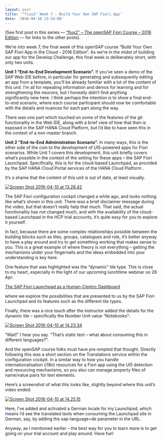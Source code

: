 ```yaml
---
layout: post
title: '"fiux2" Week 7 - Build Your Own SAP Fiori App'
date: '2016-04-10 13:34:08'
---
```



(See first post in this series — [“fiux2″ – The openSAP Fiori Course – 2016 Edition](http://pipetree.com/qmacro/blog/2016/03/fiux2-the-opensap-fiori-course-2016-edition/) — for links to the other posts).

We’re into week 7, the final week of this openSAP course “Build Your Own SAP Fiori App in the Cloud – 2016 Edition”. As we’re in the midst of building our app for the Develop Challenge, this final week is deliberately short, with only two units.

**Unit 1 “End-to-End Development Scenario”.** If you’ve seen a demo of the SAP Web IDE before, in particular for generating and subsequently editing an app from a template, you’ll be already familiar with a lot of the content of this unit. I’m all for repeating information and demos for learning and for strengthening the neurons, but I honestly didn’t find anything significantly new here. I think perhaps the intention is to show a final end-to-end scenario, where each course participant should now be comfortable with the details and nuances for each part along the way.

There was one part which touched on some of the features of the git functionality in the Web IDE, along with a brief view of how that then is exposed in the SAP HANA Cloud Platform, but I’d like to have seen this in the context of a non-master branch.

**Unit 2 “End-to-End Administration Scenario”.** In many ways, this is the other side of the coin to the development of UI5-powered apps for Fiori scenarios. While Unit 1 covers this development, this unit briefly covers what’s possible in the context of the setting for these apps – the SAP Fiori Launchpad. Specifically, this is for the cloud-based Launchpad, as provided by the SAP HANA Cloud Portal services of the HANA Cloud Platform .

It’s a shame that the content of this unit is out of date, at least visually.

[![Screen Shot 2016-04-10 at 13.28.42](http://pipetree.com/qmacro/blog/wp-content/uploads/2016/04/Screen-Shot-2016-04-10-at-13.28.42-1024x589.png)](http://pipetree.com/qmacro/blog/wp-content/uploads/2016/04/Screen-Shot-2016-04-10-at-13.28.42.png)

The SAP Fiori configuration cockpit changed a while ago, and looks nothing like what’s shown in this unit. There was a brief disclaimer message during the video, but that doesn’t really help that much. That said, the actual functionality has not changed much, and with the availability of the cloud-based Launchpad in the HCP trial accounts, it’s quite easy for you to explore it yourself.

In fact, because there are some complex relationships possible between the building blocks such as tiles, groups, catalogues and role, it’s better anyway to have a play around and try to get something working that makes sense to you. This is a great example of where theory is not everything – getting the mechanisms under your fingernails and the ideas embedded into your understanding is key here.

One feature that was highlighted was the “dynamic” tile type. This is close to my heart, especially in the light of our upcoming lunchtime webinar on 26 Apr:

[The SAP Fiori Launchpad as a Human-Centric Dashboard](http://www.bluefinsolutions.com/events/the-sap-fiori-launchpad-as-a-human-centric-dashboa)

where we explore the possibilities that are presented to us by the SAP Fiori Launchpad and its features such as the different tile types.

Finally, there was a nice touch after the instructor added the details for the dynamic tile – specifically the Number Unit value “Notebooks”:

[![Screen Shot 2016-04-10 at 14.23.34](http://pipetree.com/qmacro/blog/wp-content/uploads/2016/04/Screen-Shot-2016-04-10-at-14.23.34.png)](http://pipetree.com/qmacro/blog/wp-content/uploads/2016/04/Screen-Shot-2016-04-10-at-14.23.34.png)

“Wait!” I hear you say. “That’s static text – what about consuming this in different languages?”.

And the openSAP course folks must have pre-empted that thought. Directly following this was a short section on the Translations service within the configuration cockpit. In a similar way to how you handle internationalisation (i18n) resources for a Fiori app using the UI5 detection and resourcing mechanisms, so you also can manage property files of name/value pairs for text elements.

Here’s a screenshot of what this looks like, slightly beyond where this unit’s video ended:

[![Screen Shot 2016-04-10 at 14.25.15](http://pipetree.com/qmacro/blog/wp-content/uploads/2016/04/Screen-Shot-2016-04-10-at-14.25.15.png)](http://pipetree.com/qmacro/blog/wp-content/uploads/2016/04/Screen-Shot-2016-04-10-at-14.25.15.png)

Here, I’ve added and activated a German locale for my Launchpad, which means I’d see the translated texts when consuming the Launchpad site in German, say, by adding the sap-language=de parameter in the URL.

Anyway, as I mentioned earlier – the best way for you to learn more is to get going on your trial account and play around. Have fun!

<div class="entry-content"> 

</div> 



